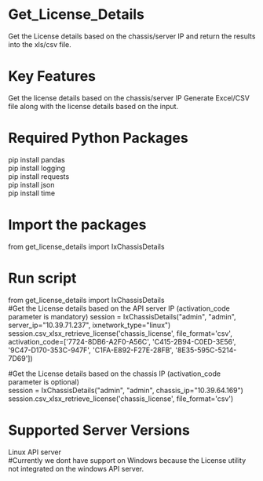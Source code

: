 # Get_License_Details
Get the License details based on the chassis/server IP and return the results into the xls/csv file.
# Key Features
Get the license details based on the chassis/server IP
Generate Excel/CSV file along with the license details based on the input.
# Required Python Packages
pip install pandas\
pip install logging\
pip install requests\
pip install json\
pip install time
# Import the packages
from get_license_details import IxChassisDetails
# Run script
from get_license_details import IxChassisDetails\
#Get the License details based on the API server IP (activation_code parameter is mandatory)
session = IxChassisDetails("admin", "admin", server_ip="10.39.71.237", ixnetwork_type="linux")
session.csv_xlsx_retrieve_license('chassis_license', file_format='csv', activation_code=['7724-8DB6-A2F0-A56C', 'C415-2B94-C0ED-3E56', '9C47-D170-353C-947F', 'C1FA-E892-F27E-28FB', '8E35-595C-5214-7D69'])

#Get the License details based on the chassis IP (activation_code parameter is optional)\
session = IxChassisDetails("admin", "admin", chassis_ip="10.39.64.169")
session.csv_xlsx_retrieve_license('chassis_license', file_format='csv')
# Supported Server Versions
Linux API server\
#Currently we dont have support on Windows because the License utility not integrated on the windows API server.
